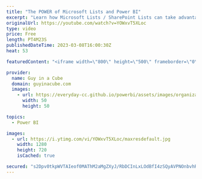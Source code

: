 ```yaml
---
title: "The POWER of Microsoft Lists and Power BI"
excerpt: "Learn how Microsoft Lists / SharePoint Lists can take advantage of Power BI! Daniel walks through how easy it is to start using today!  Create a report quickly from a SharePoint list or library https://learn.microsoft.com/power-bi/create-reports/service-quick-create-sharepoint-list  Daniel Glenn: https://twitter.com/DanielGlenn"
originalUrl: https://youtube.com/watch?v=YOWxvT5XLoc
type: video
price: Free
length: PT4M23S
publishedDateTime: 2023-03-08T16:00:30Z
heat: 53

featuredContent: "<iframe width=\"800\" height=\"500\" frameborder=\"0\" src=\"https://www.youtube.com/embed/YOWxvT5XLoc\" allow=\"accelerometer; autoplay; encrypted-media; gyroscope; picture-in-picture\" allowfullscreen></iframe>"

provider:
  name: Guy in a Cube
  domain: guyinacube.com
  images:
    - url: https://everyday-cc.github.io/powerbi/assets/images/organizations/guyinacube.com-50x50.jpg
      width: 50
      height: 50

topics:
  - Power BI

images:
  - url: https://i.ytimg.com/vi/YOWxvT5XLoc/maxresdefault.jpg
    width: 1280
    height: 720
    isCached: true

secured: "s2Dpv0tkpWVTAIeof0MAThM2aMgZXyJ/RbDCInLxLOdBfI4zSQyAVPNOnbvhRDCI8kgjJwhbgI6aGHYVHrz39xBnd3ntU9kbUgoutid9JGzhMPxwIjF99UY1l9/hgTK2hhd6WSzxgsScaDzLwRGvCBdPXbF8qPH9YygQd4Of736RgADXDBrxmz7tBk6M743vk58ZayakOCB1/uDK/EGxJyn/jJeQHeJ/Dspcv1E+cLBDA5tebXHZDizL+0D/QI2Fv9bs3XrSxdJ2k7ExFoSwTcmEru+amuSG0CS97caSYzeaSq6Qhv6k31njRRZ7DgluFfEXnaluT1B5RDrk2x+71d3GNhjo01vrFHaNsdK7bRVBeMbRdQL8Gc7cVe1Nm8MJLIqp3OC+a/G1f45irEqO/5J/UPNBmhvv641uGLZaP+4=;lWElAlboxWpQL9lvjFzlwQ=="
---
```


